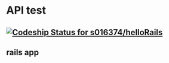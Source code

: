# API test
## [ ![Codeship Status for s016374/helloRails](https://app.codeship.com/projects/26efd110-9f1e-0134-79b2-32346381ad9a/status?branch=master)](https://app.codeship.com/projects/189211)

## rails app
